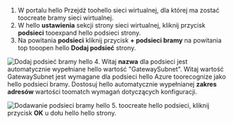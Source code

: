 1. W portalu hello Przejdź toohello sieci wirtualnej, dla której ma zostać toocreate bramy sieci wirtualnej.
2. W hello **ustawienia** sekcji strony sieci wirtualnej, kliknij przycisk **podsieci** tooexpand hello podsieci strony.
3. Na powitania **podsieci** kliknij przycisk **+ podsieci bramy** na powitania top tooopen hello **Dodaj podsieć** strony.

  ![Dodaj podsieć bramy hello](./media/vpn-gateway-add-gwsubnet-s2s-rm-portal-include/add-gw-subnet.png "Dodaj podsieć bramy hello")
4. Witaj **nazwa** dla podsieci jest automatycznie wypełniane hello wartość "GatewaySubnet". Witaj wartość GatewaySubnet jest wymagane dla podsieci hello Azure toorecognize jako hello podsieci bramy. Dostosuj hello automatycznie wypełnianej **zakres adresów** wartości toomatch wymagań dotyczących konfiguracji.

  ![Dodawanie podsieci bramy hello](./media/vpn-gateway-add-gwsubnet-s2s-rm-portal-include/gwsubnetip.png "Dodawanie hello podsieci bramy")
5. toocreate hello podsieci, kliknij przycisk **OK** u dołu hello hello strony.
